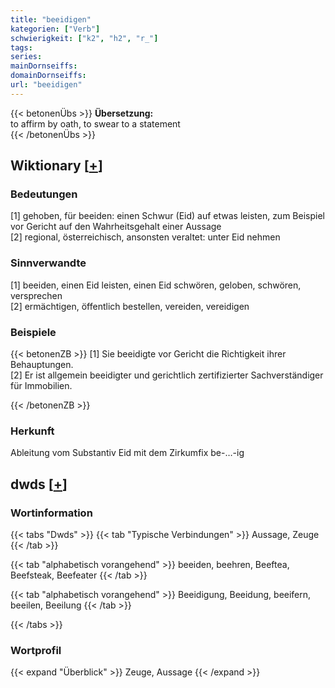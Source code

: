 ```yaml
---
title: "beeidigen"
kategorien: ["Verb"]
schwierigkeit: ["k2", "h2", "r_"]
tags:
series:
mainDornseiffs:
domainDornseiffs:
url: "beeidigen"
---
```


{{< betonenÜbs >}}
**Übersetzung:**  
to affirm by oath, to swear to a statement  
{{< /betonenÜbs >}}

## Wiktionary [[+](https://de.wiktionary.org/wiki/beeidigen)]

### Bedeutungen
[1] gehoben, für beeiden: einen Schwur (Eid) auf etwas leisten, zum Beispiel vor Gericht auf den Wahrheitsgehalt einer Aussage  
[2] regional, österreichisch, ansonsten veraltet: unter Eid nehmen  

### Sinnverwandte
[1] beeiden, einen Eid leisten, einen Eid schwören, geloben, schwören, versprechen  
[2] ermächtigen, öffentlich bestellen, vereiden, vereidigen  

### Beispiele
{{< betonenZB >}}
[1] Sie beeidigte vor Gericht die Richtigkeit ihrer Behauptungen.  
[2] Er ist allgemein beeidigter und gerichtlich zertifizierter Sachverständiger für Immobilien.  

{{< /betonenZB >}}
### Herkunft
Ableitung vom Substantiv Eid mit dem Zirkumfix be-…-ig  



## dwds [[+](https://www.dwds.de/wb/beeidigen)]

### Wortinformation
{{< tabs "Dwds" >}}
{{< tab "Typische Verbindungen" >}}
Aussage, Zeuge
{{< /tab >}}

{{< tab "alphabetisch vorangehend" >}}
beeiden, beehren, Beeftea, Beefsteak, Beefeater
{{< /tab >}}

{{< tab "alphabetisch vorangehend" >}}
Beeidigung, Beeidung, beeifern, beeilen, Beeilung
{{< /tab >}}

{{< /tabs >}}

### Wortprofil
{{< expand "Überblick" >}} Zeuge, Aussage {{< /expand >}}

